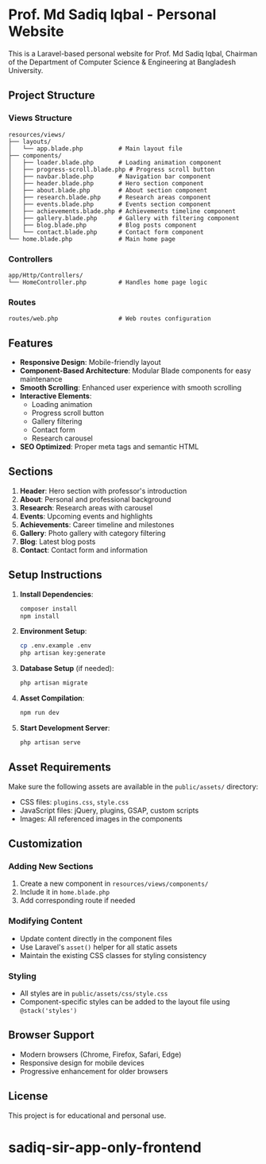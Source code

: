 # Prof. Md Sadiq Iqbal - Personal Website

This is a Laravel-based personal website for Prof. Md Sadiq Iqbal, Chairman of the Department of Computer Science & Engineering at Bangladesh University.

## Project Structure

### Views Structure

```
resources/views/
├── layouts/
│   └── app.blade.php          # Main layout file
├── components/
│   ├── loader.blade.php       # Loading animation component
│   ├── progress-scroll.blade.php # Progress scroll button
│   ├── navbar.blade.php       # Navigation bar component
│   ├── header.blade.php       # Hero section component
│   ├── about.blade.php        # About section component
│   ├── research.blade.php     # Research areas component
│   ├── events.blade.php       # Events section component
│   ├── achievements.blade.php # Achievements timeline component
│   ├── gallery.blade.php      # Gallery with filtering component
│   ├── blog.blade.php         # Blog posts component
│   └── contact.blade.php      # Contact form component
└── home.blade.php             # Main home page
```

### Controllers

```
app/Http/Controllers/
└── HomeController.php         # Handles home page logic
```

### Routes

```
routes/web.php                 # Web routes configuration
```

## Features

-   **Responsive Design**: Mobile-friendly layout
-   **Component-Based Architecture**: Modular Blade components for easy maintenance
-   **Smooth Scrolling**: Enhanced user experience with smooth scrolling
-   **Interactive Elements**:
    -   Loading animation
    -   Progress scroll button
    -   Gallery filtering
    -   Contact form
    -   Research carousel
-   **SEO Optimized**: Proper meta tags and semantic HTML

## Sections

1. **Header**: Hero section with professor's introduction
2. **About**: Personal and professional background
3. **Research**: Research areas with carousel
4. **Events**: Upcoming events and highlights
5. **Achievements**: Career timeline and milestones
6. **Gallery**: Photo gallery with category filtering
7. **Blog**: Latest blog posts
8. **Contact**: Contact form and information

## Setup Instructions

1. **Install Dependencies**:

    ```bash
    composer install
    npm install
    ```

2. **Environment Setup**:

    ```bash
    cp .env.example .env
    php artisan key:generate
    ```

3. **Database Setup** (if needed):

    ```bash
    php artisan migrate
    ```

4. **Asset Compilation**:

    ```bash
    npm run dev
    ```

5. **Start Development Server**:
    ```bash
    php artisan serve
    ```

## Asset Requirements

Make sure the following assets are available in the `public/assets/` directory:

-   CSS files: `plugins.css`, `style.css`
-   JavaScript files: jQuery, plugins, GSAP, custom scripts
-   Images: All referenced images in the components

## Customization

### Adding New Sections

1. Create a new component in `resources/views/components/`
2. Include it in `home.blade.php`
3. Add corresponding route if needed

### Modifying Content

-   Update content directly in the component files
-   Use Laravel's `asset()` helper for all static assets
-   Maintain the existing CSS classes for styling consistency

### Styling

-   All styles are in `public/assets/css/style.css`
-   Component-specific styles can be added to the layout file using `@stack('styles')`

## Browser Support

-   Modern browsers (Chrome, Firefox, Safari, Edge)
-   Responsive design for mobile devices
-   Progressive enhancement for older browsers

## License

This project is for educational and personal use.
# sadiq-sir-app-only-frontend
